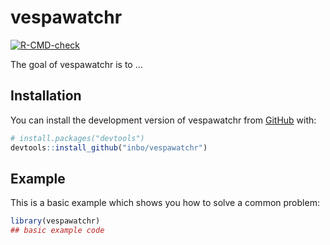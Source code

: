 
# vespawatchr

<!-- badges: start -->
[![R-CMD-check](https://github.com/inbo/vespawatchr/actions/workflows/R-CMD-check.yaml/badge.svg)](https://github.com/inbo/vespawatchr/actions/workflows/R-CMD-check.yaml)
<!-- badges: end -->

The goal of vespawatchr is to ...

## Installation

You can install the development version of vespawatchr from [GitHub](https://github.com/) with:

``` r
# install.packages("devtools")
devtools::install_github("inbo/vespawatchr")
```

## Example

This is a basic example which shows you how to solve a common problem:

``` r
library(vespawatchr)
## basic example code
```

